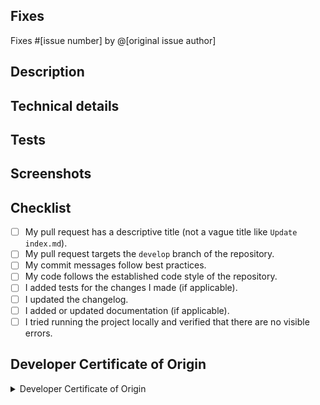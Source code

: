 <!-- If you'd like use an emoji in the PR title, consider checking https://gitmoji.dev for guidance on emoji selection. Clicking an emoji image on that page will copy it to your clipboard. -->
## Fixes
<!-- If PR doesn't fully resolve the issue, replace 'Fixes' below with 'Related to'. -->
<!-- If there is no issue being resolved, open one before creating this pull request. -->
<!-- The square brackets in the template represent something for you to replace. For example, you might change "Fixes #[issue number]" to "Fixes #1". -->
Fixes #[issue number] by @[original issue author]

## Description
<!-- Concisely describe what the pull request does. -->

## Technical details
<!-- Add any other information or technical details about the implementation; or delete the section entirely. -->

## Tests
<!-- Give steps for the reviewer to verify that this PR fixes the problem; or delete the section entirely. -->

## Screenshots
<!-- Add screenshots to show the problem and the solution; or delete the section entirely. -->

## Checklist
<!-- Replace  the [ ] with [x] to check the boxes. -->
- [ ] My pull request has a descriptive title (not a vague title like `Update index.md`).
- [ ] My pull request targets the `develop` branch of the repository. <!-- Change this branch if you're targeting a branch other than `develop` -->
- [ ] My commit messages follow best practices.
- [ ] My code follows the established code style of the repository.
- [ ] I added tests for the changes I made (if applicable).
- [ ] I updated the changelog.
- [ ] I added or updated documentation (if applicable).
- [ ] I tried running the project locally and verified that there are no visible errors.

## Developer Certificate of Origin
<!-- You must read and understand the following attestation. -->

<details>
<summary>Developer Certificate of Origin</summary>

```
Developer Certificate of Origin
Version 1.1

Copyright (C) 2004, 2006 The Linux Foundation and its contributors.
1 Letterman Drive
Suite D4700
San Francisco, CA, 94129

Everyone is permitted to copy and distribute verbatim copies of this
license document, but changing it is not allowed.


Developer's Certificate of Origin 1.1

By making a contribution to this project, I certify that:

(a) The contribution was created in whole or in part by me and I
    have the right to submit it under the open source license
    indicated in the file; or

(b) The contribution is based upon previous work that, to the best
    of my knowledge, is covered under an appropriate open source
    license and I have the right under that license to submit that
    work with modifications, whether created in whole or in part
    by me, under the same open source license (unless I am
    permitted to submit under a different license), as indicated
    in the file; or

(c) The contribution was provided directly to me by some other
    person who certified (a), (b) or (c) and I have not modified
    it.

(d) I understand and agree that this project and the contribution
    are public and that a record of the contribution (including all
    personal information I submit with it, including my sign-off) is
    maintained indefinitely and may be redistributed consistent with
    this project or the open source license(s) involved.
```

</details>
